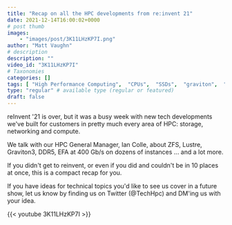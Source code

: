 ```yaml
---
title: "Recap on all the HPC developments from re:invent 21"
date: 2021-12-14T16:00:02+0000
# post thumb
images:
    - "images/post/3K11LHzKP7I.png"
author: "Matt Vaughn"
# description
description: ""
video_id: "3K11LHzKP7I"
# Taxonomies
categories: []
tags: [ "High Performance Computing",  "CPUs",  "SSDs",  "graviton",  "ParallelCluster",  "Lustre",  "Storage",  "GPUs",  "ZFS",  "SVE",  "vizualization",  "EC2",  "Covid-19",  "graviton3",  "Arm",  "Schedulers",  "HPC",  "DCV",  "lustre",  "virtualization",  "techshorts", ]
type: "regular" # available type (regular or featured)
draft: false
---
```


reInvent '21 is over, but it was a busy week with new tech developments we've built for customers in pretty much every area of HPC: storage, networking and compute.

We talk with our HPC General Manager, Ian Colle, about ZFS, Lustre, Graviton3, DDR5, EFA at 400 Gb/s on dozens of instances ... and a lot more.

If you didn't get to reinvent, or even if you did and couldn't be in 10 places at once, this is a compact recap for you.

If you have ideas for technical topics you'd like to see us cover in a future show, let us know by finding us on Twitter (@TechHpc) and DM'ing us with your idea.

{{< youtube 3K11LHzKP7I >}}